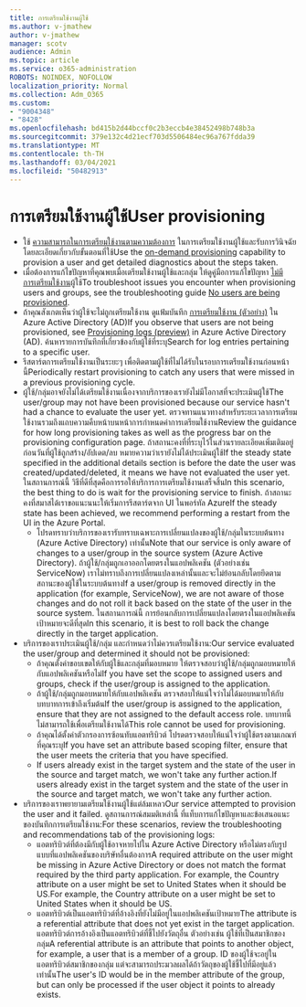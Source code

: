 ```yaml
---
title: การเตรียมใช้งานผู้ใช้
ms.author: v-jmathew
author: v-jmathew
manager: scotv
audience: Admin
ms.topic: article
ms.service: o365-administration
ROBOTS: NOINDEX, NOFOLLOW
localization_priority: Normal
ms.collection: Adm_O365
ms.custom:
- "9004348"
- "8428"
ms.openlocfilehash: bd415b2d44bccf0c2b3eccb4e38452498b748b3a
ms.sourcegitcommit: 379e132c4d21ecf703d5506484ec96a767fdda39
ms.translationtype: MT
ms.contentlocale: th-TH
ms.lasthandoff: 03/04/2021
ms.locfileid: "50482913"
---
```

# <a name="user-provisioning"></a><span data-ttu-id="040b7-102">การเตรียมใช้งานผู้ใช้</span><span class="sxs-lookup"><span data-stu-id="040b7-102">User provisioning</span></span>

- <span data-ttu-id="040b7-103">ใช้ [ความสามารถในการเตรียมใช้งานตามความต้องการ](https://docs.microsoft.com/azure/active-directory/app-provisioning/provision-on-demand) ในการเตรียมใช้งานผู้ใช้และรับการวินิจฉัยโดยละเอียดเกี่ยวกับขั้นตอนที่ใช้</span><span class="sxs-lookup"><span data-stu-id="040b7-103">Use the [on-demand provisioning](https://docs.microsoft.com/azure/active-directory/app-provisioning/provision-on-demand) capability to provision a user and get detailed diagnostics about the steps taken.</span></span>
- <span data-ttu-id="040b7-104">เมื่อต้องการแก้ไขปัญหาที่คุณพบเมื่อเตรียมใช้งานผู้ใช้และกลุ่ม ให้ดูคู่มือการแก้ไขปัญหา [ไม่มีการเตรียมใช้งาน](https://docs.microsoft.com/azure/active-directory/app-provisioning/application-provisioning-config-problem-no-users-provisioned)ผู้ใช้</span><span class="sxs-lookup"><span data-stu-id="040b7-104">To troubleshoot issues you encounter when provisioning users and groups, see the troubleshooting guide [No users are being provisioned](https://docs.microsoft.com/azure/active-directory/app-provisioning/application-provisioning-config-problem-no-users-provisioned).</span></span>
- <span data-ttu-id="040b7-105">ถ้าคุณสังเกตเห็นว่าผู้ใช้จะไม่ถูกเตรียมใช้งาน ดูแฟ้มบันทึก [การเตรียมใช้งาน (ตัวอย่าง)](https://docs.microsoft.com/azure/active-directory/reports-monitoring/concept-provisioning-logs) ใน Azure Active Directory (AD)</span><span class="sxs-lookup"><span data-stu-id="040b7-105">If you observe that users are not being provisioned, see [Provisioning logs (preview)](https://docs.microsoft.com/azure/active-directory/reports-monitoring/concept-provisioning-logs) in Azure Active Directory (AD).</span></span> <span data-ttu-id="040b7-106">ค้นหารายการบันทึกที่เกี่ยวข้องกับผู้ใช้ที่ระบุ</span><span class="sxs-lookup"><span data-stu-id="040b7-106">Search for log entries pertaining to a specific user.</span></span>
- <span data-ttu-id="040b7-107">รีสตาร์ตการเตรียมใช้งานเป็นระยะๆ เพื่อติดตามผู้ใช้ที่ไม่ได้รับในรอบการเตรียมใช้งานก่อนหน้านี้</span><span class="sxs-lookup"><span data-stu-id="040b7-107">Periodically restart provisioning to catch any users that were missed in a previous provisioning cycle.</span></span>
- <span data-ttu-id="040b7-108">ผู้ใช้/กลุ่มอาจยังไม่ได้เตรียมใช้งานเนื่องจากบริการของเรายังไม่มีโอกาสที่จะประเมินผู้ใช้</span><span class="sxs-lookup"><span data-stu-id="040b7-108">The user/group may not have been provisioned because our service hasn't had a chance to evaluate the user yet.</span></span> <span data-ttu-id="040b7-109">ตรวจทานแนวทางสําหรับระยะเวลาการเตรียมใช้งานรวมถึงแถบความคืบหน้าบนหน้าการกําหนดค่าการเตรียมใช้งาน</span><span class="sxs-lookup"><span data-stu-id="040b7-109">Review the guidance for how long provisioning takes as well as the progress bar on the provisioning configuration page.</span></span> <span data-ttu-id="040b7-110">ถ้าสถานะคงที่ที่ระบุไว้ในส่วนรายละเอียดเพิ่มเติมอยู่ก่อนวันที่ผู้ใช้ถูกสร้าง/อัปเดต/ลบ หมายความว่าเรายังไม่ได้ประเมินผู้ใช้</span><span class="sxs-lookup"><span data-stu-id="040b7-110">If the steady state specified in the additional details section is before the date the user was created/updated/deleted, it means we have not evaluated the user yet.</span></span> <span data-ttu-id="040b7-111">ในสถานการณ์นี้ วิธีที่ดีที่สุดคือการรอให้บริการการเตรียมใช้งานเสร็จสิ้น</span><span class="sxs-lookup"><span data-stu-id="040b7-111">In this scenario, the best thing to do is wait for the provisioning service to finish.</span></span> <span data-ttu-id="040b7-112">ถ้าสถานะคงที่สมาสได้เราขอแนะนนะให้เริ่มการรีสตาร์ตจาก UI ในพอร์ทัล Azure</span><span class="sxs-lookup"><span data-stu-id="040b7-112">If the steady state has been achieved, we recommend performing a restart from the UI in the Azure Portal.</span></span>
  - <span data-ttu-id="040b7-113">โปรดทราบว่าบริการของเรารับทราบเฉพาะการเปลี่ยนแปลงของผู้ใช้/กลุ่มในระบบต้นทาง (Azure Active Directory) เท่านั้น</span><span class="sxs-lookup"><span data-stu-id="040b7-113">Note that our service is only aware of changes to a user/group in the source system (Azure Active Directory).</span></span> <span data-ttu-id="040b7-114">ถ้าผู้ใช้/กลุ่มถูกเอาออกโดยตรงในแอปพลิเคชัน (ตัวอย่างเช่น ServiceNow) เราไม่ทราบถึงการเปลี่ยนแปลงเหล่านั้นและจะไม่ย้อนกลับโดยยึดตามสถานะของผู้ใช้ในระบบต้นทาง</span><span class="sxs-lookup"><span data-stu-id="040b7-114">If a user/group is removed directly in the application (for example, ServiceNow), we are not aware of those changes and do not roll it back based on the state of the user in the source system.</span></span> <span data-ttu-id="040b7-115">ในสถานการณ์นี้ การย้อนกลับการเปลี่ยนแปลงโดยตรงในแอปพลิเคชันเป้าหมายจะดีที่สุด</span><span class="sxs-lookup"><span data-stu-id="040b7-115">In this scenario, it is best to roll back the change directly in the target application.</span></span>
- <span data-ttu-id="040b7-116">บริการของเราประเมินผู้ใช้/กลุ่ม และกําหนดว่าไม่ควรเตรียมใช้งาน:</span><span class="sxs-lookup"><span data-stu-id="040b7-116">Our service evaluated the user/group and determined it should not be provisioned:</span></span>
  - <span data-ttu-id="040b7-117">ถ้าคุณตั้งค่าขอบเขตให้กับผู้ใช้และกลุ่มที่มอบหมาย ให้ตรวจสอบว่าผู้ใช้/กลุ่มถูกมอบหมายให้กับแอปพลิเคชันหรือไม่</span><span class="sxs-lookup"><span data-stu-id="040b7-117">If you have set the scope to assigned users and groups, check if the user/group is assigned to the application.</span></span>
  - <span data-ttu-id="040b7-118">ถ้าผู้ใช้/กลุ่มถูกมอบหมายให้กับแอปพลิเคชัน ตรวจสอบให้แน่ใจว่าไม่ได้มอบหมายให้กับบทบาทการเข้าถึงเริ่มต้น</span><span class="sxs-lookup"><span data-stu-id="040b7-118">If the user/group is assigned to the application, ensure that they are not assigned to the default access role.</span></span> <span data-ttu-id="040b7-119">บทบาทนี้ไม่สามารถใช้เพื่อเตรียมใช้งานได้</span><span class="sxs-lookup"><span data-stu-id="040b7-119">This role cannot be used for provisioning.</span></span>
  - <span data-ttu-id="040b7-120">ถ้าคุณได้ตั้งค่าตัวกรองการซ้อนทับแอตทริบิวต์ โปรดตรวจสอบให้แน่ใจว่าผู้ใช้ตรงตามเกณฑ์ที่คุณระบุ</span><span class="sxs-lookup"><span data-stu-id="040b7-120">If you have set an attribute based scoping filter, ensure that the user meets the criteria that you have specified.</span></span>
  - <span data-ttu-id="040b7-121">If users already exist in the target system and the state of the user in the source and target match, we won't take any further action.</span><span class="sxs-lookup"><span data-stu-id="040b7-121">If users already exist in the target system and the state of the user in the source and target match, we won't take any further action.</span></span>
- <span data-ttu-id="040b7-122">บริการของเราพยายามเตรียมใช้งานผู้ใช้แต่ล้มเหลว</span><span class="sxs-lookup"><span data-stu-id="040b7-122">Our service attempted to provision the user and it failed.</span></span> <span data-ttu-id="040b7-123">ดูสถานการณ์สมมติเหล่านี้ ที่แท็บการแก้ไขปัญหาและข้อเสนอแนะของบันทึกการเตรียมใช้งาน:</span><span class="sxs-lookup"><span data-stu-id="040b7-123">For these scenarios, review the troubleshooting and recommendations tab of the provisioning logs:</span></span>
  - <span data-ttu-id="040b7-124">แอตทริบิวต์ที่ต้องมีกับผู้ใช้อาจหายไปใน Azure Active Directory หรือไม่ตรงกับรูปแบบที่แอปพลิเคชันของบริษัทอื่นต้องการ</span><span class="sxs-lookup"><span data-stu-id="040b7-124">A required attribute on the user might be missing in Azure Active Directory or does not match the format required by the third party application.</span></span> <span data-ttu-id="040b7-125">For example, the Country attribute on a user might be set to United States when it should be US.</span><span class="sxs-lookup"><span data-stu-id="040b7-125">For example, the Country attribute on a user might be set to United States when it should be US.</span></span>
  - <span data-ttu-id="040b7-126">แอตทริบิวต์เป็นแอตทริบิวต์ที่อ้างอิงที่ยังไม่มีอยู่ในแอปพลิเคชันเป้าหมาย</span><span class="sxs-lookup"><span data-stu-id="040b7-126">The attribute is a referential attribute that does not yet exist in the target application.</span></span> <span data-ttu-id="040b7-127">แอตทริบิวต์การอ้างอิงเป็นแอตทริบิวต์ที่ชี้ไปยังวัตถุอื่น ตัวอย่างเช่น ผู้ใช้ที่เป็นสมาชิกของกลุ่ม</span><span class="sxs-lookup"><span data-stu-id="040b7-127">A referential attribute is an attribute that points to another object, for example, a user that is a member of a group.</span></span> <span data-ttu-id="040b7-128">ID ของผู้ใช้จะอยู่ในแอตทริบิวต์สมาชิกของกลุ่ม แต่จะสามารถประมวลผลได้ถ้าวัตถุของผู้ใช้ชี้ไปที่มีอยู่แล้วเท่านั้น</span><span class="sxs-lookup"><span data-stu-id="040b7-128">The user's ID would be in the member attribute of the group, but can only be processed if the user object it points to already exists.</span></span>
